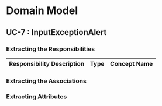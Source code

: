 # Domain Model

## UC-7 : InputExceptionAlert

### Extracting the Responsibilities

Responsibility Description|Type|Concept Name
-|-|-


### Extracting the Associations



### Extracting Attributes

